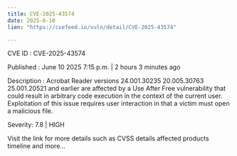 ```yaml
---
title: CVE-2025-43574
date: 2025-6-10
lien: "https://cvefeed.io/vuln/detail/CVE-2025-43574"

---
```


CVE ID : CVE-2025-43574

Published :  June 10
2025
7:15 p.m. | 2 hours
3 minutes ago

Description : Acrobat Reader versions 24.001.30235
20.005.30763
25.001.20521 and earlier are affected by a Use After Free vulnerability that could result in arbitrary code execution in the context of the current user. Exploitation of this issue requires user interaction in that a victim must open a malicious file.

Severity: 7.8 | HIGH

Visit the link for more details
such as CVSS details
affected products
timeline
and more...
